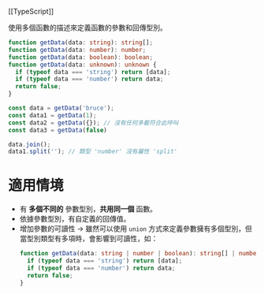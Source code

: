 [[TypeScript]]

使用多個函數的描述來定義函數的參數和回傳型別。

```ts
function getData(data: string): string[];
function getData(data: number): number;
function getData(data: boolean): boolean;
function getData(data: unknown): unknown {
  if (typeof data === 'string') return [data];
  if (typeof data === 'number') return data;
  return false;
}

const data = getData('bruce');
const data1 = getData(1);
const data2 = getData({}); // 沒有任何多載符合此呼叫
const data3 = getData(false)

data.join();
data1.split(''); // 類型 'number' 沒有屬性 'split'
```

# 適用情境
- 有 **多個不同的** 參數型別，**共用同一個** 函數。
- 依據參數型別，有自定義的回傳值。
- 增加參數的可讀性 -> 雖然可以使用 `union` 方式來定義參數擁有多個型別，但當型別類型有多項時，會影響到可讀性，如：
	```ts
	function getData(data: string | number | boolean): string[] | number | boolean {
	  if (typeof data === 'string') return [data];
	  if (typeof data === 'number') return data;
	  return false;
	}
	```
